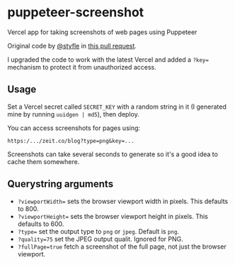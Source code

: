 # puppeteer-screenshot

Vercel app for taking screenshots of web pages using Puppeteer

Original code by [@styfle](https://github.com/styfle) in
[this pull request](https://github.com/vercel/now-examples/pull/207).

I upgraded the code to work with the latest Vercel and added a `?key=` mechanism to protect it from unauthorized access.

## Usage

Set a Vercel secret called `SECRET_KEY` with a random string in it (I generated mine by running `uuidgen | md5`), then
deploy.

You can access screenshots for pages using:

    https:/.../zeit.co/blog?type=png&key=...

Screenshots can take several seconds to generate so it's a good idea to cache them somewhere.

## Querystring arguments

- `?viewportWidth=` sets the browser viewport width in pixels. This defaults to 800.
- `?viewportHeight=` sets the browser viewport height in pixels. This defaults to 600.
- `?type=` set the output type to `png` or `jpeg`. Default is `png`.
- `?quality=75` set the JPEG output qualit. Ignored for PNG.
- `?fullPage=true` fetch a screenshot of the full page, not just the browser viewport.
